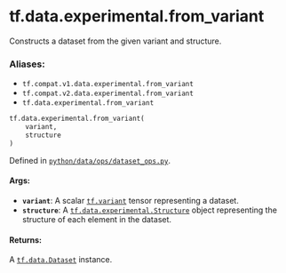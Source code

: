<div itemscope itemtype="http://developers.google.com/ReferenceObject">
<meta itemprop="name" content="tf.data.experimental.from_variant" />
<meta itemprop="path" content="Stable" />
</div>

# tf.data.experimental.from_variant

Constructs a dataset from the given variant and structure.

### Aliases:

* `tf.compat.v1.data.experimental.from_variant`
* `tf.compat.v2.data.experimental.from_variant`
* `tf.data.experimental.from_variant`

``` python
tf.data.experimental.from_variant(
    variant,
    structure
)
```



Defined in [`python/data/ops/dataset_ops.py`](/code/stable/tensorflow/python/data/ops/dataset_ops.py).

<!-- Placeholder for "Used in" -->


#### Args:


* <b>`variant`</b>: A scalar <a href="../../../tf.md#variant"><code>tf.variant</code></a> tensor representing a dataset.
* <b>`structure`</b>: A <a href="../../../tf/data/experimental/Structure.md"><code>tf.data.experimental.Structure</code></a> object representing the
  structure of each element in the dataset.


#### Returns:

A <a href="../../../tf/data/Dataset.md"><code>tf.data.Dataset</code></a> instance.
